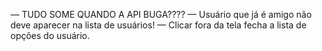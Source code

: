 — TUDO SOME QUANDO A API BUGA????
— Usuário que já é amigo não deve aparecer na lista de usuários!
— Clicar fora da tela fecha a lista de opções do usuário.